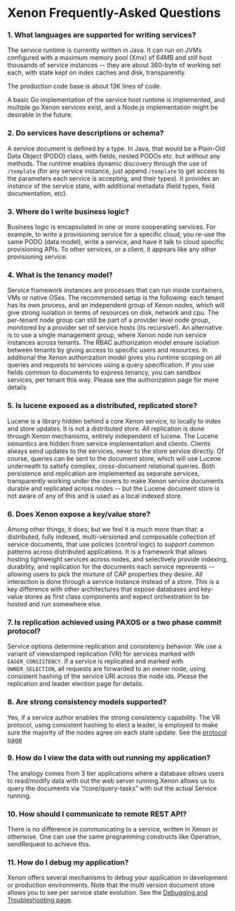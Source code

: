 # Xenon Frequently-Asked Questions

### 1. What languages are supported for writing services?

The service  runtime is currently  written in Java.  It can run  on JVMs
configured with  a maximum memory  pool (Xmx)  of 64MB and  _still_ host
thousands of service instances -- they are about 360-byte of working set
each, with state kept on index caches and disk, transparently.

The production code base is about 13K lines of code.

A basic  Go implementation of  the service host runtime  is implemented,
and multiple go  Xenon services exist, and a  Node.js implementation might
be desirable in the future.

### 2. Do services have descriptions or schema?

A  service document  is defined  by a  type. In  Java, that  would be  a
Plain-Old Data Object  (PODO) class, with fields, nested  PODOs etc. but
without any methods.  The runtime enables dynamic  discovery through the
use of `/template` (for any service instance, just append `/template` to
get  access to  the  parameters  each service  is  accepting, and  their
types). It provides an _instance_  of the service state, with additional
metadata (field types, field documentation, etc).

### 3. Where do I write business logic?

Business logic is encapsulated in  one or more cooperating services. For
example,  to write  a provisioning  service  for a  specific cloud,  you
re-use the same PODO (data model), write  a service, and have it talk to
cloud specific  provisioning APIs.  To other services,  or a  client, it
appears like any other provisioning service. 

### 4. What is the tenancy model?

Service  framework   instances  are   processes  that  can   run  inside
containers, VMs or native OSes.  The recommended setup is the following:
each tenant has its own process,  and an independent group of Xenon nodes,
which will give strong isolation in  terms of resources on disk, network
and  cpu. The  per-tenant node  group can  still be  part of  a provider
level node  group, monitored  by a  provider set  of service  hosts (its
recursive!). An alternative  is to use a single  management group, where
Xenon node  run service instances  across tenants. The  RBAC authorization
model  ensure isolation  between tenants  by giving  access to  specific
users and resources.
In additional the Xenon authorization model gives you runtime scoping on
all queries and requests to services using a query specification. If you
use fields common to documents to express tenancy, you can sandbox services,
per tenant this way. Please see the authorization page for more details

### 5. Is lucene exposed as a distributed, replicated store?

Lucene is  a library hidden behind a core Xenon service, to locally  to index
and store  updates. It is  not a  distributed store. All  replication is
done through Xenon mechanisms, entirely  independent of lucene. The Lucene
semantics are  hidden from  service implementation and  clients. Clients
always  send  updates  to  the  services, never  to  the  store  service
directly. Of  course, queries can be  sent to the document  store, which
will use Lucene underneath to satisfy complex, cross-document relational
queries. Both  persistence and  replication are implemented  as separate
services, transparently  working under  the covers  to make  Xenon service
documents durable and replicated across nodes -- but the Lucene document
store is not aware of any of this and is used as a local indexed store.

### 6. Does Xenon expose a key/value store? 

Among other things,  it does; but we  feel it is much more  than that: a
distributed, fully indexed, multi-versioned and composable collection of
service documents, that  use policies (control logic)  to support common
patterns across distributed applications. It  is a framework that allows
hosting  lightweight  services  across nodes,  and  selectively  provide
indexing,  durability, and  replication for  the documents  each service
represents -- allowing users to pick  the mixture of CAP properties they
desire. All interaction is done through  a service instance instead of a
store. This  is a  key difference with  other architectures  that expose
databases  and key-value  stores as  first class  components and  expect
orchestration to be hosted and run somewhere else.

### 7. Is replication achieved using PAXOS or a two phase commit protocol?
 
Service options determine replication and consistency behavior.
We use  a variant  of viewstamped replication  (VR) for
services marked with `EAGER_CONSISTENCY`. If a service is replicated and
marked with `OWNER_SELECTION`,  all requests are  forwarded to an owner  node, using
consistent  hashing  of  the service  URI
across the node  ids. Please the replication and leader election page for
details.

### 8. Are strong consistency models supported?

Yes, if a service author  enables the strong consistency capability. The
VR protocol, using consistent hashing to  elect a leader, is employed to
make sure the majority of the nodes  agree on each state update. See the
[protocol page](./leaderElectionAndReplicationDesignPage)

### 9. How do I view the data with out running my application?

The analogy comes from 3 tier applications where a database allows users 
to read/modify data with out the web server running.Xenon allows us to query 
the documents via “/core/query-tasks” with out the actual Service running.

### 10. How should I communicate to remote REST API?

There is no difference in communicating to a service, written in Xenon or 
otherwise. One can use the same programming constructs like Operation, 
sendRequest to achieve this.

### 11. How do I debug my application? 

Xenon offers several mechanisms to debug your application in development or 
production environments. Note that the multi version document store allows 
you to see per service state evolution. See the 
[Debugging and Troubleshooting page](./Debugging-and-Troubleshooting).
